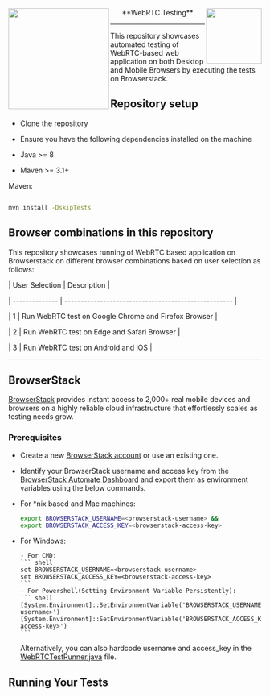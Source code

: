 <img  src="https://www.browserstack.com/images/static/header-logo.jpg"  align="left"  width="200">

<img  src="https://www.gstatic.com/devrel-devsite/prod/v328e217e4b751c25f062fe5c7682def5a7a55ca15e8bc2c276cdea0c86a8ee13/webrtc/images/lockup.svg"  align="right"  width="110">

<center>**WebRTC Testing**</center>

---

This repository showcases automated testing of WebRTC-based web application on both Desktop and Mobile Browsers by executing the tests on Browserstack.

## Repository setup

- Clone the repository

- Ensure you have the following dependencies installed on the machine

- Java >= 8

- Maven >= 3.1+

Maven:

```sh

mvn install -DskipTests

```

## Browser combinations in this repository

This repository showcases running of WebRTC based application on Browserstack on different browser combinations based on user selection as follows:

| User Selection | Description |

| -------------- | ---------------------------------------------------- |

| 1 | Run WebRTC test on Google Chrome and Firefox Browser |

| 2 | Run WebRTC test on Edge and Safari Browser |

| 3 | Run WebRTC test on Android and iOS |

---

## BrowserStack

[BrowserStack](https://browserstack.com) provides instant access to 2,000+ real mobile devices and browsers on a highly reliable cloud infrastructure that effortlessly scales as testing needs grow.

### Prerequisites

- Create a new [BrowserStack account](https://www.browserstack.com/users/sign_up) or use an existing one.

- Identify your BrowserStack username and access key from the [BrowserStack Automate Dashboard](https://automate.browserstack.com/) and export them as environment variables using the below commands.

- For \*nix based and Mac machines:
  ```sh
  export BROWSERSTACK_USERNAME=<browserstack-username> &&
  export BROWSERSTACK_ACCESS_KEY=<browserstack-access-key>
  ```
- For Windows:

      - For CMD:
      ``` shell
      set BROWSERSTACK_USERNAME=<browserstack-username>
      set BROWSERSTACK_ACCESS_KEY=<browserstack-access-key>
      ```
      - For Powershell(Setting Environment Variable Persistently):
      ``` shell
      [System.Environment]::SetEnvironmentVariable('BROWSERSTACK_USERNAME','<browserstack-username>')
      [System.Environment]::SetEnvironmentVariable('BROWSERSTACK_ACCESS_KEY','<browserstack-access-key>')
      ```

  Alternatively, you can also hardcode username and access_key in the [ WebRTCTestRunner.java](src/main/java/WebRTCTestRunner.java**) file.

## Running Your Tests
